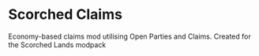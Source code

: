 # Scorched Claims

Economy-based claims mod utilising Open Parties and Claims. Created for the Scorched Lands modpack
